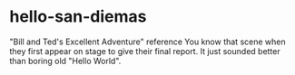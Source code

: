 # hello-san-diemas

"Bill and Ted's Excellent Adventure" reference
You know that scene when they first appear on stage to give their final report.
It just sounded better than boring old "Hello World".
